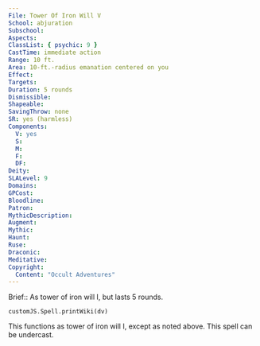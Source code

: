 ```yaml
---
File: Tower Of Iron Will V
School: abjuration
Subschool: 
Aspects: 
ClassList: { psychic: 9 }
CastTime: immediate action
Range: 10 ft.
Area: 10-ft.-radius emanation centered on you
Effect: 
Targets: 
Duration: 5 rounds
Dismissible: 
Shapeable: 
SavingThrow: none
SR: yes (harmless)
Components:
  V: yes
  S: 
  M: 
  F: 
  DF: 
Deity: 
SLALevel: 9
Domains: 
GPCost: 
Bloodline: 
Patron: 
MythicDescription: 
Augment: 
Mythic: 
Haunt: 
Ruse: 
Draconic: 
Meditative: 
Copyright:
  Content: "Occult Adventures"
---
```

Brief:: As tower of iron will I, but lasts 5 rounds.

```dataviewjs
customJS.Spell.printWiki(dv)
```

This functions as tower of iron will I, except as noted above. This spell can be undercast.

